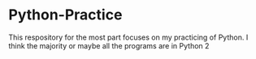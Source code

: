 # Python-Practice
This respository for the most part focuses on my practicing of Python. 
I think the majority or maybe all the programs are in Python 2
